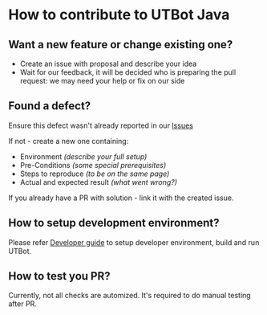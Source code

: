 # How to contribute to UTBot Java

## Want a new feature or change existing one?
* Create an issue with proposal and describe your idea 
* Wait for our feedback, it will be decided who is preparing the pull request: we may need your help or fix on our side

## Found a defect?
Ensure this defect wasn't already reported in our [Issues](https://github.com/UnitTestBot/UTBotCpp/issues)

If not - create a new one containing:
 * Environment *(describe your full setup)*
 * Pre-Conditions *(some special prerequisites)*
 * Steps to reproduce *(to be on the same page)*
 * Actual and expected result *(what went wrong?)*

If you already have a PR with solution - link it with the created issue. 

## How to setup development environment?

Please refer [Developer guide](DEVNOTE.md) to setup developer environment, build and run UTBot.

## How to test you PR? 

Currently, not all checks are automized. It's required to do manual testing after PR.
